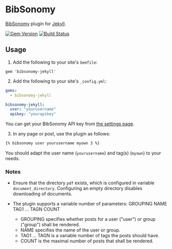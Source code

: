 # BibSonomy

[BibSonomy](https://www.bibsonomy.org/) plugin for [Jekyll](http://jekyllrb.com/).

[![Gem Version](https://badge.fury.io/rb/bibsonomy-jekyll.svg)](http://badge.fury.io/rb/bibsonomy-jekyll)
[![Build Status](https://travis-ci.org/rjoberon/bibsonomy-jekyll.svg?branch=master)](https://travis-ci.org/rjoberon/bibsonomy-jekyll)

## Usage

1. Add the following to your site's `Gemfile`:

```
gem 'bibsonomy-jekyll'
```

2. Add the following to your site's `_config.yml`:

```yml
gems:
  - bibsonomy-jekyll

bibsonomy-jekyll:
  user: "yourusername"
  apikey: "yourapikey"
```

You can get your BibSonomy API key from [the settings page](https://www.bibsonomy.org/settings?selTab=1#selTab1).

3. In any page or post, use the plugin as follows:

```markdown
{% bibsonomy user yourusername myown 3 %}
```

You should adapt the user name (`yourusername`)  and tag(s) (`myown`)
to your needs.


### Notes

- Ensure that the directory `pdf` exists, which is configured in
  variable `document_directory`. Configuring an empty directory
  disables downloading of documents.

- The plugin supports a variable number of parameters: GROUPING NAME
  TAG1 ... TAGN COUNT
  - GROUPING specifies whether posts for a user ("user") or group
    ("group") shall be rendered.
  - NAME specifies the name of the user or group.
  - TAG1 ... TAGN is a variable number of tags the posts should have.
  - COUNT is the maximal number of posts that shall be rendered.
